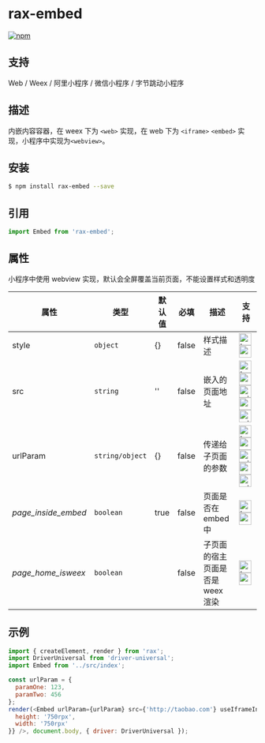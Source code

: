 # rax-embed

[![npm](https://img.shields.io/npm/v/rax-embed.svg)](https://www.npmjs.com/package/rax-embed)

## 支持
Web / Weex / 阿里小程序 / 微信小程序 / 字节跳动小程序

## 描述
内嵌内容容器，在 weex 下为 `<web>` 实现，在 web 下为 `<iframe>` `<embed>` 实现，小程序中实现为`<webview>`。

## 安装

```bash
$ npm install rax-embed --save
```
## 引用

```jsx
import Embed from 'rax-embed';
```

## 属性
小程序中使用 webview 实现，默认会全屏覆盖当前页面，不能设置样式和透明度

| **属性**    | **类型**   | **默认值** | **必填** | **描述**           | **支持** |
| ----------- | ---------- | ---------- | ------------ | ------------------ | ------------ |
| style     | `object` | {}         |   false           | 样式描述 | <img alt="browser" src="https://gw.alicdn.com/tfs/TB1uYFobGSs3KVjSZPiXXcsiVXa-200-200.svg" width="25px" height="25px" /> <img alt="weex" src="https://gw.alicdn.com/tfs/TB1jM0ebMaH3KVjSZFjXXcFWpXa-200-200.svg" width="25px" height="25px" /> |
| src     | `string` | ''         |   false           | 嵌入的页面地址 | <img alt="browser" src="https://gw.alicdn.com/tfs/TB1uYFobGSs3KVjSZPiXXcsiVXa-200-200.svg" width="25px" height="25px" /> <img alt="weex" src="https://gw.alicdn.com/tfs/TB1jM0ebMaH3KVjSZFjXXcFWpXa-200-200.svg" width="25px" height="25px" /><img alt="miniApp" src="https://gw.alicdn.com/tfs/TB1bBpmbRCw3KVjSZFuXXcAOpXa-200-200.svg" width="25px" height="25px" /> <img alt="wechatMiniprogram" src="https://img.alicdn.com/tfs/TB1slcYdxv1gK0jSZFFXXb0sXXa-200-200.svg" width="25px" height="25px"> <img alt="miniApp" src="https://gw.alicdn.com/tfs/TB1jFtVzO_1gK0jSZFqXXcpaXXa-200-200.svg" width="25px" height="25px" />   |
| urlParam     | `string/object` | {}         |   false           | 传递给子页面的参数 | <img alt="browser" src="https://gw.alicdn.com/tfs/TB1uYFobGSs3KVjSZPiXXcsiVXa-200-200.svg" width="25px" height="25px" /> <img alt="weex" src="https://gw.alicdn.com/tfs/TB1jM0ebMaH3KVjSZFjXXcFWpXa-200-200.svg" width="25px" height="25px" /><img alt="miniApp" src="https://gw.alicdn.com/tfs/TB1bBpmbRCw3KVjSZFuXXcAOpXa-200-200.svg" width="25px" height="25px" /> <img alt="wechatMiniprogram" src="https://img.alicdn.com/tfs/TB1slcYdxv1gK0jSZFFXXb0sXXa-200-200.svg" width="25px" height="25px"> <img alt="miniApp" src="https://gw.alicdn.com/tfs/TB1jFtVzO_1gK0jSZFqXXcpaXXa-200-200.svg" width="25px" height="25px" />   |
| _page_inside_embed_     | `boolean` | true         |   false           | 页面是否在embed中 | <img alt="browser" src="https://gw.alicdn.com/tfs/TB1uYFobGSs3KVjSZPiXXcsiVXa-200-200.svg" width="25px" height="25px" /> <img alt="weex" src="https://gw.alicdn.com/tfs/TB1jM0ebMaH3KVjSZFjXXcFWpXa-200-200.svg" width="25px" height="25px" /> |
| _page_home_isweex_     | `boolean` |          |   false           | 子页面的宿主页面是否是 weex 渲染 | <img alt="browser" src="https://gw.alicdn.com/tfs/TB1uYFobGSs3KVjSZPiXXcsiVXa-200-200.svg" width="25px" height="25px" /> <img alt="weex" src="https://gw.alicdn.com/tfs/TB1jM0ebMaH3KVjSZFjXXcFWpXa-200-200.svg" width="25px" height="25px" />  |

## 示例

```js
import { createElement, render } from 'rax';
import DriverUniversal from 'driver-universal';
import Embed from '../src/index';

const urlParam = {
  paramOne: 123,
  paramTwo: 456
};
render(<Embed urlParam={urlParam} src={'http://taobao.com'} useIframeInWeb={true} style={{
  height: '750rpx',
  width: '750rpx'
}} />, document.body, { driver: DriverUniversal });
```


